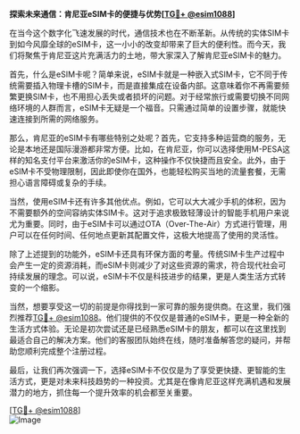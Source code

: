 **探索未来通信：肯尼亚eSIM卡的便捷与优势[[TG💪+ @esim1088](https://t.me/s/esim1088)]**

在当今这个数字化飞速发展的时代，通信技术也在不断革新。从传统的实体SIM卡到如今风靡全球的eSIM卡，这一小小的改变却带来了巨大的便利性。而今天，我们将聚焦于肯尼亚这片充满活力的土地，带大家深入了解肯尼亚eSIM卡的魅力。

首先，什么是eSIM卡呢？简单来说，eSIM卡就是一种嵌入式SIM卡，它不同于传统需要插入物理卡槽的SIM卡，而是直接集成在设备内部。这意味着你不再需要频繁更换SIM卡，也不用担心丢失或者损坏的问题。对于经常旅行或需要切换不同网络环境的人群而言，eSIM卡无疑是一个福音。只需通过简单的设置步骤，就能快速连接到所需的网络服务。

那么，肯尼亚的eSIM卡有哪些特别之处呢？首先，它支持多种运营商的服务，无论是本地还是国际漫游都非常方便。比如，在肯尼亚，你可以选择使用M-PESA这样的知名支付平台来激活你的eSIM卡，这种操作不仅快捷而且安全。此外，由于eSIM卡不受物理限制，因此即使你在国外，也能轻松购买当地的流量套餐，无需担心语言障碍或复杂的手续。

当然，使用eSIM卡还有许多其他优点。例如，它可以大大减少手机的体积，因为不需要额外的空间容纳实体SIM卡。这对于追求极致轻薄设计的智能手机用户来说尤为重要。同时，由于eSIM卡可以通过OTA（Over-The-Air）方式进行管理，用户可以在任何时间、任何地点更新其配置文件，这极大地提高了使用的灵活性。

除了上述提到的功能外，eSIM卡还具有环保方面的考量。传统SIM卡生产过程中会产生一定的资源消耗，而eSIM卡则减少了对这些资源的需求，符合现代社会可持续发展的理念。可以说，eSIM卡不仅是科技进步的结果，更是人类生活方式转变的一个缩影。

当然，想要享受这一切的前提是你得找到一家可靠的服务提供商。在这里，我们强烈推荐[TG💪+ @esim1088](https://t.me/s/esim1088)。他们提供的不仅仅是普通的eSIM卡，更是一种全新的生活方式体验。无论是初次尝试还是已经熟悉eSIM卡的朋友，都可以在这里找到最适合自己的解决方案。他们的客服团队始终在线，随时准备解答您的疑问，并帮助您顺利完成整个注册过程。

最后，让我们再次强调一下，选择eSIM卡不仅仅是为了享受更快捷、更智能的生活方式，更是对未来科技趋势的一种投资。尤其是在像肯尼亚这样充满机遇和发展潜力的地方，抓住每一个提升效率的机会都至关重要。

[[TG💪+ @esim1088](https://t.me/s/esim1088)]  
![Image](https://i.postimg.cc/4NQfJmqS/Snipaste-2025-05-13-00-14-12.png)